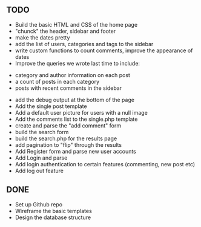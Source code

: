 TODO
----
* Build the basic HTML and CSS of the home page
* "chunck" the header, sidebar and footer
* make the dates pretty
* add the list of users, categories and tags to the sidebar
* write custom functions to count comments, improve the appearance of dates
* Improve the queries we wrote last time to include:
- category and author information on each post
- a count of posts in each category
- posts with recent comments in the sidebar
* add the debug output at the bottom of the page
* Add the single post template
* Add a default user picture for users with a null image
* Add the comments list to the single.php template
* create and parse the "add comment" form
* build the search form
* build the search.php for the results page
* add pagination to "flip" through the results
* Add Register form and parse new user accounts
* Add Login and parse
* Add login authentication to certain features (commenting, new post etc)
* Add log out feature

DONE
----
* Set up Github repo
* Wireframe the basic templates
* Design the database structure